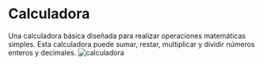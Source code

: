 # Calculadora
Una calculadora básica diseñada para realizar operaciones matemáticas simples. Esta calculadora puede sumar, restar, multiplicar y dividir números enteros y decimales.
![calculadora](https://github.com/LorenaMoujalli/Calculadora/assets/81332589/631b026b-90d7-4d15-9b50-626c1ee8dced)
